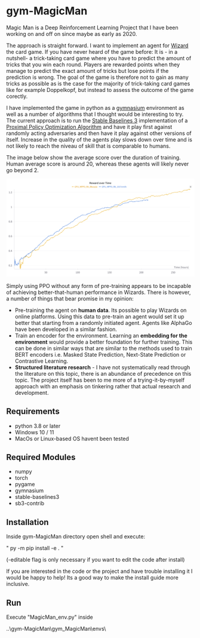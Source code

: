 # gym-MagicMan

Magic Man is a Deep Reinforcement Learning Project that I have been working on and off on since maybe as early as 2020.

The approach is straight forward. I want to implement an agent for [Wizard](https://en.wikipedia.org/wiki/Wizard_(card_game)) the card game. If you have never heard of the game before: It is - in a nutshell- a trick-taking card game where you have to predict the amount of tricks that you win each round. Players are rewarded points when they manage to predict the exact amount of tricks but lose points if the prediction is wrong. The goal of the game is therefore not to gain as many tricks as possible as is the case for the majority of trick-taking card games like for example Doppelkopf, but instead to assess the outcome of the game corectly.

I have implemented the game in python as a [gymnasium](https://gymnasium.farama.org/) environment as well as a number of algorithms that I thought would be interesting to try. The current approach is to run the [Stable Baselines 3](https://stable-baselines3.readthedocs.io/en/master/modules/ppo.html) implementation of a [Proximal Policy Optimization Algorithm](https://arxiv.org/abs/1707.06347) and have it play first against randomly acting adversaries and then have it play against other versions of itself. Increase in the quality of the agents play slows down over time and is not likely to reach the niveau of skill that is comparable to humans.

The image below show the average score over the duration of training. Human average score is around 20, whereas these agents will likely never go beyond 2.

<div>
<img src="score curves.png" alt="training progress" width="1000"/>
</div>

Simply using PPO without any form of pre-training appears to be incapable of achieving better-that-human performance in Wizards.
There is however, a number of things that bear promise in my opinion:
 - Pre-training the agent on **human data**. Its possible to play Wizards on online platforms. Using this data to pre-train an agent would set it up better that starting from a randomly initiated agent. Agents like AlphaGo have been developed in a similar fashion.
 - Train an encoder for the environment. Learning an **embedding for the environment** would provide a better foundation for further training. This can be done in similar ways that are similar to the methods used to train BERT encoders i.e. Masked State Prediction, Next-State Prediction or Contrastive Learning.
 - **Structured literature research** - I have not systematically read through the literature on this topic, there is an abundance of precedence on this topic. The project itself has been to me more of a trying-it-by-myself approach with an emphasis on tinkering rather that actual research and development.


## Requirements

- python 3.8 or later
- Windows 10 / 11
- MacOs or Linux-based OS havent been tested

## Required Modules
- numpy
- torch
- pygame
- gymnasium
- stable-baselines3
- sb3-contrib

## Installation
Inside gym-MagicMan directory open shell and execute:

 " py -m pip install -e . "
 
(-editable flag is only necessary if you want to edit the code after install)

If you are interested in the code or the project and have trouble installing it I would be happy to help!  Its a good way to make the install guide more inclusive.
 
## Run
Execute "MagicMan_env.py" inside
 
..\gym-MagicMan\gym_MagicMan\envs\
